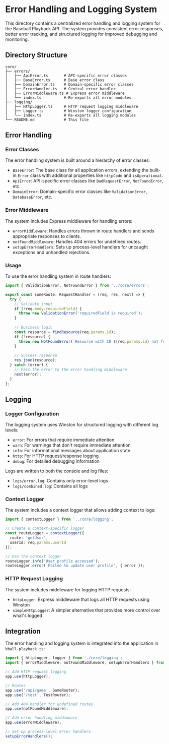 # Error Handling and Logging System

This directory contains a centralized error handling and logging system for the Baseball Playback API. The system provides consistent error responses, better error tracking, and structured logging for improved debugging and monitoring.

## Directory Structure

```
core/
├── errors/
│   ├── ApiError.ts       # API-specific error classes
│   ├── BaseError.ts      # Base error class
│   ├── DomainError.ts    # Domain-specific error classes
│   ├── ErrorHandler.ts   # Central error handler
│   ├── ErrorMiddleware.ts # Express error middleware
│   └── index.ts          # Re-exports all error modules
├── logging/
│   ├── HttpLogger.ts     # HTTP request logging middleware
│   ├── Logger.ts         # Winston logger configuration
│   └── index.ts          # Re-exports all logging modules
└── README.md             # This file
```

## Error Handling

### Error Classes

The error handling system is built around a hierarchy of error classes:

- `BaseError`: The base class for all application errors, extending the built-in `Error` class with additional properties like `httpCode` and `isOperational`.
- `ApiError`: API-specific error classes like `BadRequestError`, `NotFoundError`, etc.
- `DomainError`: Domain-specific error classes like `ValidationError`, `DatabaseError`, etc.

### Error Middleware

The system includes Express middleware for handling errors:

- `errorMiddleware`: Handles errors thrown in route handlers and sends appropriate responses to clients.
- `notFoundMiddleware`: Handles 404 errors for undefined routes.
- `setupErrorHandlers`: Sets up process-level handlers for uncaught exceptions and unhandled rejections.

### Usage

To use the error handling system in route handlers:

```typescript
import { ValidationError, NotFoundError } from '../core/errors';

export const someRoute: RequestHandler = (req, res, next) => {
  try {
    // Validate input
    if (!req.body.requiredField) {
      throw new ValidationError('requiredField is required');
    }
    
    // Business logic
    const resource = findResource(req.params.id);
    if (!resource) {
      throw new NotFoundError(`Resource with ID ${req.params.id} not found`);
    }
    
    // Success response
    res.json(resource);
  } catch (error) {
    // Pass the error to the error handling middleware
    next(error);
  }
};
```

## Logging

### Logger Configuration

The logging system uses Winston for structured logging with different log levels:

- `error`: For errors that require immediate attention
- `warn`: For warnings that don't require immediate attention
- `info`: For informational messages about application state
- `http`: For HTTP request/response logging
- `debug`: For detailed debugging information

Logs are written to both the console and log files:

- `logs/error.log`: Contains only error-level logs
- `logs/combined.log`: Contains all logs

### Context Logger

The system includes a context logger that allows adding context to logs:

```typescript
import { contextLogger } from '../core/logging';

// Create a context-specific logger
const routeLogger = contextLogger({ 
  route: 'getUser', 
  userId: req.params.userId 
});

// Use the context logger
routeLogger.info('User profile accessed');
routeLogger.error('Failed to update user profile', { error });
```

### HTTP Request Logging

The system includes middleware for logging HTTP requests:

- `httpLogger`: Express middleware that logs all HTTP requests using Winston
- `simpleHttpLogger`: A simpler alternative that provides more control over what's logged

## Integration

The error handling and logging system is integrated into the application in `bball-playback.ts`:

```typescript
import { httpLogger, logger } from './core/logging';
import { errorMiddleware, notFoundMiddleware, setupErrorHandlers } from './core/errors';

// Add HTTP request logging
app.use(httpLogger);

// Routes
app.use('/api/game', GameRouter);
app.use('/test', TestRouter);

// Add 404 handler for undefined routes
app.use(notFoundMiddleware);

// Add error handling middleware
app.use(errorMiddleware);

// Set up process-level error handlers
setupErrorHandlers();